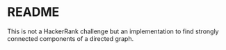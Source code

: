 # README

This is not a HackerRank challenge but an implementation to find strongly
connected components of a directed graph.

